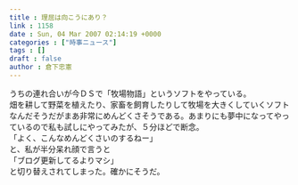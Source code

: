 ```yaml
---
title : 理屈は向こうにあり？
link : 1158
date : Sun, 04 Mar 2007 02:14:19 +0000
categories : ["時事ニュース"]
tags : []
draft : false
author : 倉下忠憲
---
```


うちの連れ合いが今ＤＳで「牧場物語」というソフトをやっている。<BR>畑を耕して野菜を植えたり、家畜を飼育したりして牧場を大きくしていくソフトなんだそうだがまあ非常にめんどくさそうである。あまりにも夢中になってやっているので私も試しにやってみたが、５分ほどで断念。<BR>「よく、こんなめんどくさいのするねー」<BR>と、私が半分呆れ顔で言うと<BR>「ブログ更新してるよりマシ」<BR>と切り替えされてしまった。確かにそうだ。<br><br>
